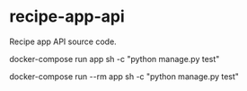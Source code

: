 # recipe-app-api
Recipe app API source code.


docker-compose run app sh -c "python manage.py test"

docker-compose run --rm app sh -c "python manage.py test"